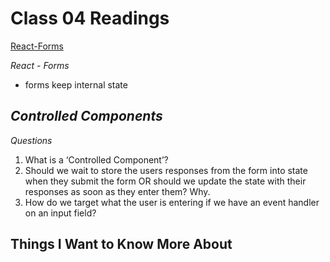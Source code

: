 # Class 04 Readings  

[React-Forms](https://reactjs.org/docs/forms.html)

*React - Forms*  
- forms keep internal state 

*Controlled Components*  
- 
*Questions*
1. What is a ‘Controlled Component’?
2. Should we wait to store the users responses from the form into state when they submit the form OR should we update the state with their responses as soon as they enter them? Why.
3. How do we target what the user is entering if we have an event handler on an input field?
  
## Things I Want to Know More About  


